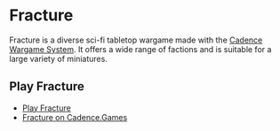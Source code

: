 # Fracture

Fracture is a diverse sci-fi tabletop wargame made with the [Cadence Wargame System](https://cadence.games). It offers a wide range of factions and is suitable for a large variety of miniatures.

## Play Fracture

- [Play Fracture](https://github.com/open-source-tabletop/fracture/blob/main/fracture.md)
- [Fracture on Cadence.Games](https://cadence.games/fracture/)
